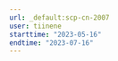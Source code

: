 ```yaml
---
url: _default:scp-cn-2007
user: tiinene
starttime: "2023-05-16"
endtime: "2023-07-16"
---
```

<reserve />